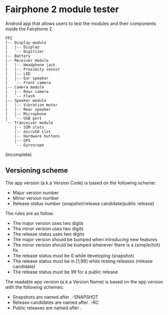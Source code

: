 # Fairphone 2 module tester
Android app that allows users to test the modules and their components inside the Fairphone 2.

```
FP2
|-- Display module
|   |-- Display
|   `-- Digitizer
|-- Battery
|-- Receiver module
|   |-- Headphone jack
|   |-- Proximity sensor
|   |-- LED
|   |-- Ear speaker
|   `-- Front camera
|-- Camera module
|   |-- Rear camera
|   `-- Flash
|-- Speaker module
|   |-- Vibration motor
|   |-- Rear speaker
|   |-- Microphone
|   `-- USB port
`-- Tranceiver module
    |-- SIM slots
    |-- microSD slot
    |-- Hardware buttons
    |-- GPS
    `-- Gyroscope
```
(incomplete)

## Versioning scheme

The app version (a.k.a Version Code) is based on the following scheme:

* Major version number
* Minor version number
* Release status number (snapshot/release candidate/public release)

The rules are as follow:

* The major version uses two digits
* The minor version uses two digits
* The release status uses two digits
* The major version should be bumped when introducing new features
* The minor version should be bumped whenever there is a (simple/hot) fix
* The release status must be 0 while developing (snapshot)
* The release status must be in [1;98] while testing releases (release candidate)
* The release status must be 99 for a public release

The readable app version (a.k.a Version Name) is based on the app version with the following schemes:

* Snapshots are named after <major version>.<minor version>-SNAPSHOT
* Release candidates are named after <major version>.<minor version>-RC<release status>
* Public releases are named after <major version>.<minor version>
